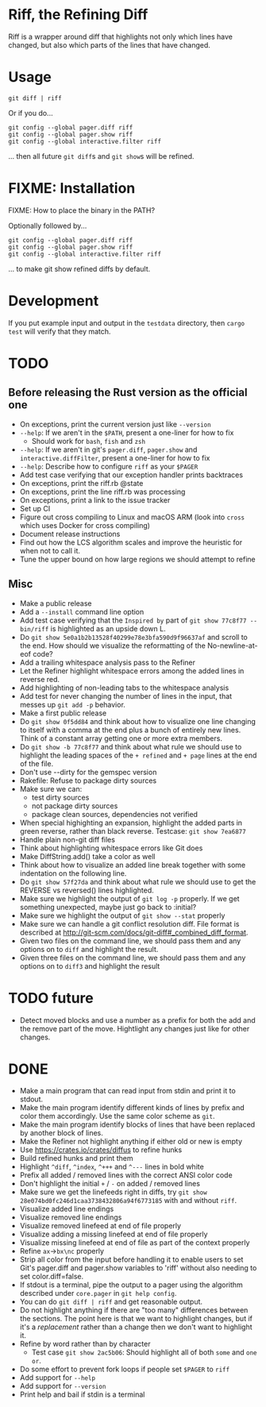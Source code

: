 # Riff, the Refining Diff

Riff is a wrapper around diff that highlights not only which lines
have changed, but also which parts of the lines that have changed.

# Usage

```
git diff | riff
```

Or if you do...

```
git config --global pager.diff riff
git config --global pager.show riff
git config --global interactive.filter riff
```

... then all future `git diff`s and `git show`s will be refined.

# FIXME: Installation

FIXME: How to place the binary in the PATH?

Optionally followed by...

```
git config --global pager.diff riff
git config --global pager.show riff
git config --global interactive.filter riff
```

... to make git show refined diffs by default.

# Development

If you put example input and output in the `testdata` directory, then `cargo test` will verify that they match.

# TODO

## Before releasing the Rust version as the official one

- On exceptions, print the current version just like `--version`
- `--help`: If we aren't in the `$PATH`, present a one-liner for how to fix
  - Should work for `bash`, `fish` and `zsh`
- `--help`: If we aren't in git's `pager.diff`, `pager.show` and
  `interactive.diffFilter`, present a one-liner for how to fix
- `--help`: Describe how to configure `riff` as your `$PAGER`
- Add test case verifying that our exception handler prints backtraces
- On exceptions, print the riff.rb @state
- On exceptions, print the line riff.rb was processing
- On exceptions, print a link to the issue tracker
- Set up CI
- Figure out cross compiling to Linux and macOS ARM (look into `cross` which
  uses Docker for cross compiling)
- Document release instructions
- Find out how the LCS algorithm scales and improve the heuristic for
  when not to call it.
- Tune the upper bound on how large regions we should attempt to refine

## Misc

- Make a public release
- Add a `--install` command line option
- Add test case verifying that the `Inspired by` part of
  `git show 77c8f77 -- bin/riff` is highlighted as an upside down L.
- Do `git show 5e0a1b2b13528f40299e78e3bfa590d9f96637af` and scroll to the end.
  How should we visualize the reformatting of the No-newline-at-eof code?
- Add a trailing whitespace analysis pass to the Refiner
- Let the Refiner highlight whitespace errors among the added lines in
  reverse red.
- Add highlighting of non-leading tabs to the whitespace analysis
- Add test for never changing the number of lines in the input, that
  messes up `git add -p` behavior.
- Make a first public release
- Do `git show 0f5dd84` and think about how to visualize one line
  changing to itself with a comma at the end plus a bunch of entirely
  new lines. Think of a constant array getting one or more extra
  members.
- Do `git show -b 77c8f77` and think about what rule we should use to
  highlight the leading spaces of the `+ refined` and `+ page` lines
  at the end of the file.
- Don't use --dirty for the gemspec version
- Rakefile: Refuse to package dirty sources
- Make sure we can:
  - test dirty sources
  - not package dirty sources
  - package clean sources, dependencies not verified
- When special highighting an expansion, highlight the added parts in green
  reverse, rather than black reverse. Testcase: `git show 7ea6877`
- Handle plain non-git diff files
- Think about highlighting whitespace errors like Git does
- Make DiffString.add() take a color as well
- Think about how to visualize an added line break together with some
  indentation on the following line.
- Do `git show 57f27da` and think about what rule we should use to get
  the REVERSE vs reversed() lines highlighted.
- Make sure we highlight the output of `git log -p` properly. If we
  get something unexpected, maybe just go back to :initial?
- Make sure we highlight the output of `git show --stat` properly
- Make sure we can handle a git conflict
  resolution diff. File format is described at
  http://git-scm.com/docs/git-diff#_combined_diff_format.
- Given two files on the command line, we should pass them and any
  options on to `diff` and highlight the result.
- Given three files on the command line, we should pass them and any
  options on to `diff3` and highlight the result

# TODO future

- Detect moved blocks and use a number as a prefix for both the add
  and the remove part of the move. Hightlight any changes just like
  for other changes.

# DONE

- Make a main program that can read input from stdin and print it to
  stdout.
- Make the main program identify different kinds of lines by prefix
  and color them accordingly. Use the same color scheme as `git`.
- Make the main program identify blocks of lines that have been
  replaced by another block of lines.
- Make the Refiner not highlight anything if either old or new is
  empty
- Use <https://crates.io/crates/diffus> to refine hunks
- Build refined hunks and print them
- Highlight `^diff`, `^index`, `^+++` and `^---` lines in bold white
- Prefix all added / removed lines with the correct ANSI color code
- Don't highlight the initial `+` / `-` on added / removed lines
- Make sure we get the linefeeds right in diffs, try
  `git show 28e074bd0fc246d1caa3738432806a94f6773185` with and without `riff`.
- Visualize added line endings
- Visualize removed line endings
- Visualize removed linefeed at end of file properly
- Visualize adding a missing linefeed at end of file properly
- Visualize missing linefeed at end of file as part of the context
  properly
- Refine `ax`->`bx\nc` properly
- Strip all color from the input before handling it to enable users to
  set Git's pager.diff and pager.show variables to 'riff' without also
  needing to set color.diff=false.
- If stdout is a terminal, pipe the output to a pager using the
  algorithm described under `core.pager` in `git help config`.
- You can do `git diff | riff` and get reasonable output.
- Do not highlight anything if there are "too many" differences between the
  sections. The point here is that we want to highlight changes, but if it's a
  _replacement_ rather than a change then we don't want to highlight it.
- Refine by word rather than by character
  - Test case `git show 2ac5b06`: Should highlight all of both `some` and
    `one or`.
- Do some effort to prevent fork loops if people set `$PAGER` to `riff`
- Add support for `--help`
- Add support for `--version`
- Print help and bail if stdin is a terminal
